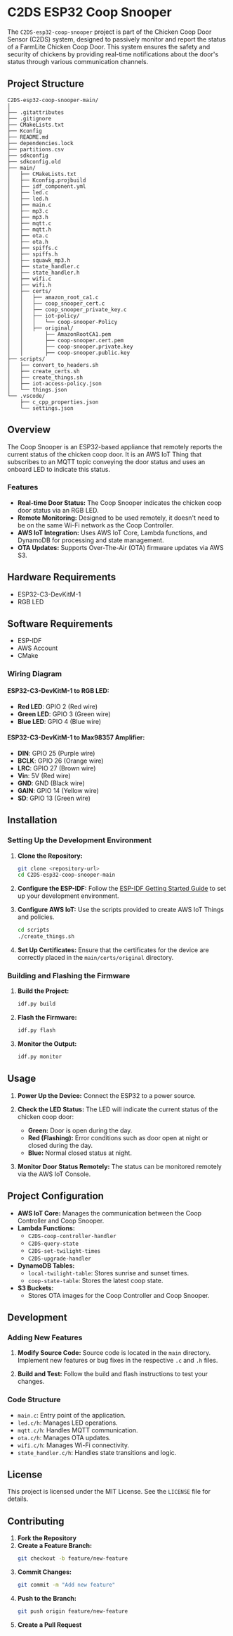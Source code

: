 # C2DS ESP32 Coop Snooper

The `C2DS-esp32-coop-snooper` project is part of the Chicken Coop Door Sensor (C2DS) system, designed to passively monitor and report the status of a FarmLite Chicken Coop Door. This system ensures the safety and security of chickens by providing real-time notifications about the door's status through various communication channels.

## Project Structure

```
C2DS-esp32-coop-snooper-main/
│
├── .gitattributes
├── .gitignore
├── CMakeLists.txt
├── Kconfig
├── README.md
├── dependencies.lock
├── partitions.csv
├── sdkconfig
├── sdkconfig.old
├── main/
│   ├── CMakeLists.txt
│   ├── Kconfig.projbuild
│   ├── idf_component.yml
│   ├── led.c
│   ├── led.h
│   ├── main.c
│   ├── mp3.c
│   ├── mp3.h
│   ├── mqtt.c
│   ├── mqtt.h
│   ├── ota.c
│   ├── ota.h
│   ├── spiffs.c
│   ├── spiffs.h
│   ├── squawk_mp3.h
│   ├── state_handler.c
│   ├── state_handler.h
│   ├── wifi.c
│   ├── wifi.h
│   ├── certs/
│   │   ├── amazon_root_ca1.c
│   │   ├── coop_snooper_cert.c
│   │   ├── coop_snooper_private_key.c
│   │   ├── iot-policy/
│   │   │   └── coop-snooper-Policy
│   │   ├── original/
│   │       ├── AmazonRootCA1.pem
│   │       ├── coop-snooper.cert.pem
│   │       ├── coop-snooper.private.key
│   │       ├── coop-snooper.public.key
├── scripts/
│   ├── convert_to_headers.sh
│   ├── create_certs.sh
│   ├── create_things.sh
│   ├── iot-access-policy.json
│   └── things.json
└── .vscode/
    ├── c_cpp_properties.json
    └── settings.json
```

## Overview

The Coop Snooper is an ESP32-based appliance that remotely reports the current status of the chicken coop door. It is an AWS IoT Thing that subscribes to an MQTT topic conveying the door status and uses an onboard LED to indicate this status.

### Features

- **Real-time Door Status:** The Coop Snooper indicates the chicken coop door status via an RGB LED.
- **Remote Monitoring:** Designed to be used remotely, it doesn't need to be on the same Wi-Fi network as the Coop Controller.
- **AWS IoT Integration:** Uses AWS IoT Core, Lambda functions, and DynamoDB for processing and state management.
- **OTA Updates:** Supports Over-The-Air (OTA) firmware updates via AWS S3.

## Hardware Requirements

- ESP32-C3-DevKitM-1
- RGB LED

## Software Requirements

- ESP-IDF
- AWS Account
- CMake

### Wiring Diagram

#### ESP32-C3-DevKitM-1 to RGB LED:
- **Red LED**: GPIO 2 (Red wire)
- **Green LED**: GPIO 3 (Green wire)
- **Blue LED**: GPIO 4 (Blue wire)

#### ESP32-C3-DevKitM-1 to Max98357 Amplifier:
- **DIN**: GPIO 25 (Purple wire)
- **BCLK**: GPIO 26 (Orange wire)
- **LRC**: GPIO 27 (Brown wire)
- **Vin**: 5V (Red wire)
- **GND**: GND (Black wire)
- **GAIN**: GPIO 14 (Yellow wire)
- **SD**: GPIO 13 (Green wire)

## Installation

### Setting Up the Development Environment

1. **Clone the Repository:**
   ```bash
   git clone <repository-url>
   cd C2DS-esp32-coop-snooper-main
   ```

2. **Configure the ESP-IDF:**
   Follow the [ESP-IDF Getting Started Guide](https://docs.espressif.com/projects/esp-idf/en/latest/esp32/get-started/index.html) to set up your development environment.

3. **Configure AWS IoT:**
   Use the scripts provided to create AWS IoT Things and policies.
   ```bash
   cd scripts
   ./create_things.sh
   ```

4. **Set Up Certificates:**
   Ensure that the certificates for the device are correctly placed in the `main/certs/original` directory.

### Building and Flashing the Firmware

1. **Build the Project:**
   ```bash
   idf.py build
   ```

2. **Flash the Firmware:**
   ```bash
   idf.py flash
   ```

3. **Monitor the Output:**
   ```bash
   idf.py monitor
   ```

## Usage

1. **Power Up the Device:**
   Connect the ESP32 to a power source.

2. **Check the LED Status:**
   The LED will indicate the current status of the chicken coop door:
   - **Green:** Door is open during the day.
   - **Red (Flashing):** Error conditions such as door open at night or closed during the day.
   - **Blue:** Normal closed status at night.

3. **Monitor Door Status Remotely:**
   The status can be monitored remotely via the AWS IoT Console.

## Project Configuration

- **AWS IoT Core:** Manages the communication between the Coop Controller and Coop Snooper.
- **Lambda Functions:**
  - `C2DS-coop-controller-handler`
  - `C2DS-query-state`
  - `C2DS-set-twilight-times`
  - `C2DS-upgrade-handler`
- **DynamoDB Tables:**
  - `local-twilight-table`: Stores sunrise and sunset times.
  - `coop-state-table`: Stores the latest coop state.
- **S3 Buckets:**
  - Stores OTA images for the Coop Controller and Coop Snooper.

## Development

### Adding New Features

1. **Modify Source Code:**
   Source code is located in the `main` directory. Implement new features or bug fixes in the respective `.c` and `.h` files.

2. **Build and Test:**
   Follow the build and flash instructions to test your changes.

### Code Structure

- `main.c`: Entry point of the application.
- `led.c/h`: Manages LED operations.
- `mqtt.c/h`: Handles MQTT communication.
- `ota.c/h`: Manages OTA updates.
- `wifi.c/h`: Manages Wi-Fi connectivity.
- `state_handler.c/h`: Handles state transitions and logic.

## License

This project is licensed under the MIT License. See the `LICENSE` file for details.

## Contributing

1. **Fork the Repository**
2. **Create a Feature Branch:**
   ```bash
   git checkout -b feature/new-feature
   ```
3. **Commit Changes:**
   ```bash
   git commit -m "Add new feature"
   ```
4. **Push to the Branch:**
   ```bash
   git push origin feature/new-feature
   ```
5. **Create a Pull Request**

